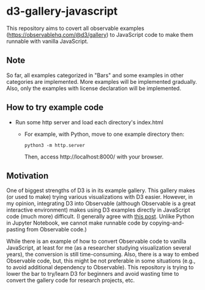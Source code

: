 # d3-gallery-javascript
This repository aims to covert all observable examples (https://observablehq.com/@d3/gallery) to JavaScript code to make them runnable with vanilla JavaScript.

## Note
So far, all examples categorized in "Bars" and some examples in other categories are implemented.
More examples will be implemented gradually.
Also, only the examples with license declaration will be implemented.

## How to try example code
* Run some http server and load each directory's index.html
  - For example, with Python, move to one example directory then:

    `python3 -m http.server`

    Then, access http://localhost:8000/ with your browser.

## Motivation
One of biggest strengths of D3 is in its example gallery.
This gallery makes (or used to make) trying various visualizations with D3 easier.
However, in my opinion, integrating D3 into Observable (although Observable is a great interactive environment) makes using D3 examples directly in JavaScript code (much more) difficult. (I generally agree with [this post](https://talk.observablehq.com/t/i-want-to-learn-d3-i-don-t-want-to-learn-observable-is-that-ok). Unlike Python in Jupyter Notebook, we cannot make runnable code by copying-and-pasting from Observable code.)

While there is an example of how to convert Observable code to vanilla JavaScript, at least for me (as a researcher studying visualization several years), the conversion is still time-consuming.
Also, there is a way to embed Observable code, but, this might be not preferable in some situations (e.g., to avoid additional dependency to Observable).
This repository is trying to lower the bar to try/learn D3 for beginners and avoid wasting time to convert the gallery code for research projects, etc.
